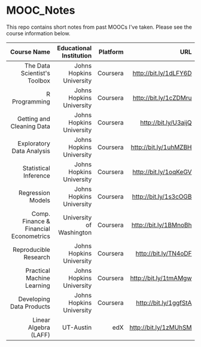MOOC_Notes
==========

This repo contains short notes from past MOOCs I've taken.  Please see the course information below.


|Course Name                            |Educational Institution  |  Platform    |URL                  |
|--------------------------------------:|------------------------:|-------------:|--------------------:|
|The Data Scientist's Toolbox           |Johns Hopkins University |Coursera      |http://bit.ly/1dLFY6D|
|R Programming                          |Johns Hopkins University |Coursera      |http://bit.ly/1cZDMru|
|Getting and Cleaning Data              |Johns Hopkins University |Coursera      |http://bit.ly/U3aijQ |
|Exploratory Data Analysis              |Johns Hopkins University |Coursera      |http://bit.ly/1uhMZBH|
|Statistical Inference                  |Johns Hopkins University |Coursera      |http://bit.ly/1oqKeGV|
|Regression Models                      |Johns Hopkins University |Coursera      |http://bit.ly/1s3cOGB|
|Comp. Finance & Financial Econometrics |University of Washington |Coursera      |http://bit.ly/1BMnoBh|
|Reproducible Research                  |Johns Hopkins University |Coursera      |http://bit.ly/TN4oDF |
|Practical Machine Learning             |Johns Hopkins University |Coursera      |http://bit.ly/1tmAMgw|
|Developing Data Products               |Johns Hopkins University |Coursera      |http://bit.ly/1ggfStA|
|Linear Algebra (LAFF)                  |UT-Austin                |edX           |http://bit.ly/1zMUhSM|

